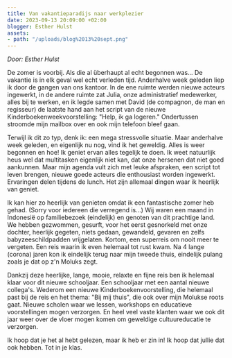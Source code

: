 ```yaml
---
title: Van vakantieparadijs naar werkplezier
date: 2023-09-13 20:09:00 +02:00
blogger: Esther Hulst
assets:
- path: "/uploads/blog%2013%20sept.png"
---
```


*Door: Esther Hulst*

De zomer is voorbij. Als die al überhaupt al echt begonnen was... De vakantie is in elk geval wel echt verleden tijd. Anderhalve week geleden liep ik door de gangen van ons kantoor. In de ene ruimte werden nieuwe acteurs ingewerkt, in de andere ruimte zat Julia, onze administratief medewerker, alles bij te werken, en ik legde samen met David (de compagnon, de man en regisseur) de laatste hand aan het script van de nieuwe Kinderboekenweekvoorstelling: "Help, ik ga logeren." Ondertussen stroomde mijn mailbox over en ook mijn telefoon bleef gaan.

Terwijl ik dit zo typ, denk ik: een mega stressvolle situatie. Maar anderhalve week geleden, en eigenlijk nu nog, vind ik het geweldig. Alles is weer begonnen en hoe! Ik geniet ervan alles tegelijk te doen. Ik weet natuurlijk heus wel dat multitasken eigenlijk niet kan, dat onze hersenen dat niet goed aankunnen. Maar mijn agenda vult zich met leuke afspraken, een script tot leven brengen, nieuwe goede acteurs die enthousiast worden ingewerkt. Ervaringen delen tijdens de lunch. Het zijn allemaal dingen waar ik heerlijk van geniet.

Ik kan hier zo heerlijk van genieten omdat ik een fantastische zomer heb gehad. (Sorry voor iedereen die verregend is…) Wij waren een maand in Indonesië op familiebezoek (eindelijk) en genoten van dit prachtige land. We hebben gezwommen, gesurft, voor het eerst gesnorkeld met onze dochter, heerlijk gegeten, niets gedaan, gewandeld, gevaren en zelfs babyzeeschildpadden vrijgelaten. Kortom, een superreis om nooit meer te vergeten. Een reis waarin ik even helemaal tot rust kwam. Na 4 lange (corona) jaren kon ik eindelijk terug naar mijn tweede thuis, eindelijk pulang zoals je dat op z'n Moluks zegt.

Dankzij deze heerlijke, lange, mooie, relaxte en fijne reis ben ik helemaal klaar voor dit nieuwe schooljaar. Een schooljaar met een aantal nieuwe collega's. Wederom een nieuwe Kinderboekenvoorstelling, die helemaal past bij de reis en het thema: "Bij mij thuis", die ook over mijn Molukse roots gaat. Nieuwe scholen waar we lessen, workshops en educatieve voorstellingen mogen verzorgen. En heel veel vaste klanten waar we ook dit jaar weer over de vloer mogen komen om geweldige cultuureducatie te verzorgen.

Ik hoop dat je het al hebt gelezen, maar ik heb er zin in! Ik hoop dat jullie dat ook hebben. Tot in je klas.